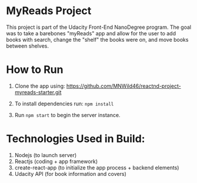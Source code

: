 # MyReads Project

This project is part of the Udacity Front-End NanoDegree program. The goal was to take a barebones "myReads" app and allow for the user to add books with search, change the "shelf" the books were on, and move books between shelves.

# How to Run

1) Clone the app using: https://github.com/MNWild46/reactnd-project-myreads-starter.git
2) To install dependencies run: 
        ```npm install``` 

3) Run ```npm start``` to begin the server instance.

# Technologies Used in Build:
1) Nodejs (to launch server)
2) Reactjs (coding + app framework)
3) create-react-app (to initialize the app process + backend elements)
4) Udacity API (for book information and covers)